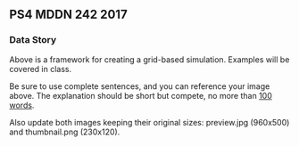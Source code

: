 ## PS4 MDDN 242 2017

### Data Story

Above is a framework for creating a grid-based simulation. Examples
will be covered in class.


Be sure to use complete sentences, and you can reference your 
image above. The explanation should be short but compete,
no more than [100 words](https://wordcounter.net/).

Also update both images keeping their original sizes:
preview.jpg (960x500) and thumbnail.png (230x120).